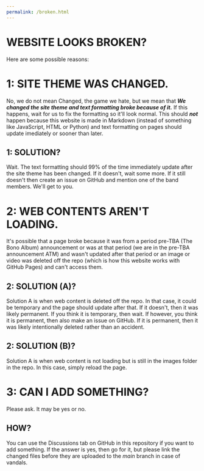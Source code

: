 ```yaml
---
permalink: /broken.html
---
```


# WEBSITE LOOKS BROKEN?

Here are some possible reasons:

# 1: SITE THEME WAS CHANGED.

No, we do not mean Changed, the game we hate, but we mean that ***We changed the site theme and text formatting broke because of it.*** If this happens, wait for us to fix the formatting so it'll look normal. This should ***not*** happen because this website is made in Markdown (instead of something like JavaScript, HTML or Python) and text formatting on pages should update imediately or sooner than later.

## 1: SOLUTION?

Wait. The text formatting should 99% of the time immediately update after the site theme has been changed. If it doesn't, wait some more. If it still doesn't then create an issue on GitHub and mention one of the band members. We'll get to you.

# 2: WEB CONTENTS AREN'T LOADING.

It's possible that a page broke because it was from a period pre-TBA (The Bono Album) announcement or was at that period (we are in the pre-TBA announcement ATM) and wasn't updated after that period or an image or video was deleted off the repo (which is how this website works with GitHub Pages) and can't access them.

## 2: SOLUTION (A)?

Solution A is when web content is deleted off the repo. In that case, it could be temporary and the page should update after that. If it doesn't, then it was likely permanent. If you think it is temporary, then wait. If however, you think it is permanent, then also make an issue on GitHub. If it is permanent, then it was likely intentionally deleted rather than an accident.

## 2: SOLUTION (B)?

Solution A is when web content is not loading but is still in the images folder in the repo. In this case, simply reload the page.


# 3: CAN I ADD SOMETHING?

Please ask. It may be yes or no.

## HOW?

You can use the Discussions tab on GitHub in this repository if you want to add something. If the answer is yes, then go for it, but please link the changed files before they are uploaded to the *main* branch in case of vandals.

